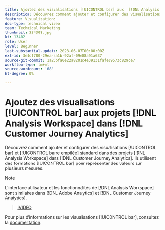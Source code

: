 ```yaml
---
title: Ajoutez des visualisations [!UICONTROL bar] aux  [!DNL Analysis Workspace] projets
description: Découvrez comment ajouter et configurer des visualisations [!UICONTROL bar] et [!UICONTROL barre empilée] standard pour [!DNL Analysis Workspace] projets dans [!DNL Customer Journey Analytics].
feature: Visualizations
doc-type: technical video
team: Technical Marketing
thumbnail: 334308.jpg
kt: 13402
role: User
level: Beginner
last-substantial-update: 2023-06-07T00:00:00Z
exl-id: 3e4cf780-29ea-4a1b-92af-09e08a91a637
source-git-commit: 1a23bfa0e22a8201c4e39131fafe09573c829ce7
workflow-type: tm+mt
source-wordcount: '68'
ht-degree: 0%

---
```


# Ajoutez des visualisations [!UICONTROL bar] aux projets [!DNL Analysis Workspace] dans [!DNL Customer Journey Analytics]

Découvrez comment ajouter et configurer des visualisations [!UICONTROL bar] et [!UICONTROL barre empilée] standard dans des projets [!DNL Analysis Workspace] dans [!DNL Customer Journey Analytics]. Ils utilisent des formations [!UICONTROL bar] pour représenter des valeurs sur plusieurs mesures.

>[!NOTE]
>
>L’interface utilisateur et les fonctionnalités de [!DNL Analysis Workspace] sont similaires dans [!DNL Adobe Analytics] et [!DNL Customer Journey Analytics].

>[!VIDEO](https://video.tv.adobe.com/v/3416619/?quality=12&learn=on&captions=fre_fr)

Pour plus d’informations sur les visualisations [!UICONTROL bar], consultez la [documentation](https://experienceleague.adobe.com/docs/analytics-platform/using/cja-workspace/visualizations/bar.html?lang=fr).
